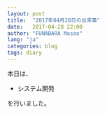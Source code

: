 ```yaml
---
layout: post
title:  "2017年04月28日の出来事"
date:   2017-04-28 22:00
author: "FUNABARA Masao"
lang: "ja"
categories: blog
tags: diary
---
```


本日は、

* システム開発

を行いました。
